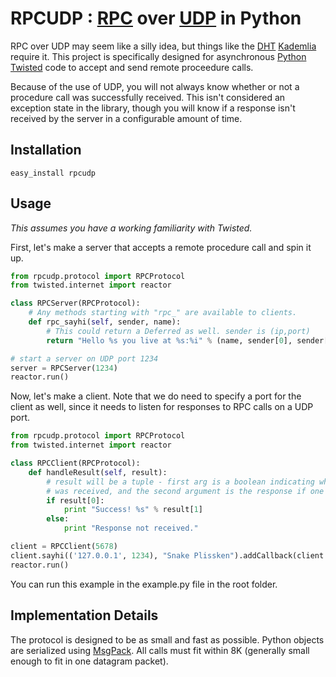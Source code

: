 # RPCUDP : [RPC](http://en.wikipedia.org/wiki/Remote_procedure_call) over [UDP](http://en.wikipedia.org/wiki/User_Datagram_Protocol) in Python

RPC over UDP may seem like a silly idea, but things like the [DHT](http://en.wikipedia.org/wiki/Distributed_hash_table) [Kademlia](http://en.wikipedia.org/wiki/Kademlia) require it.  This project is specifically designed for asynchronous [Python Twisted](http://twistedmatrix.com) code to accept and send remote proceedure calls.

Because of the use of UDP, you will not always know whether or not a procedure call was successfully received.  This isn't considered an exception state in the library, though you will know if a response isn't received by the server in a configurable amount of time.

## Installation

```
easy_install rpcudp
```

## Usage
*This assumes you have a working familiarity with Twisted.*

First, let's make a server that accepts a remote procedure call and spin it up.

```python
from rpcudp.protocol import RPCProtocol
from twisted.internet import reactor

class RPCServer(RPCProtocol):
    # Any methods starting with "rpc_" are available to clients.
    def rpc_sayhi(self, sender, name):
        # This could return a Deferred as well. sender is (ip,port)
        return "Hello %s you live at %s:%i" % (name, sender[0], sender[1])

# start a server on UDP port 1234
server = RPCServer(1234)
reactor.run()
```

Now, let's make a client.  Note that we do need to specify a port for the client as well, since it needs to listen for responses to RPC calls on a UDP port.

```python
from rpcudp.protocol import RPCProtocol
from twisted.internet import reactor

class RPCClient(RPCProtocol):
    def handleResult(self, result):
    	# result will be a tuple - first arg is a boolean indicating whether a response
        # was received, and the second argument is the response if one was received.
        if result[0]:
            print "Success! %s" % result[1]
        else:
            print "Response not received."

client = RPCClient(5678)
client.sayhi(('127.0.0.1', 1234), "Snake Plissken").addCallback(client.handleResult)
reactor.run()
```

You can run this example in the example.py file in the root folder.

## Implementation Details
The protocol is designed to be as small and fast as possible.  Python objects are serialized using [MsgPack](http://msgpack.org/).  All calls must fit within 8K (generally small enough to fit in one datagram packet).